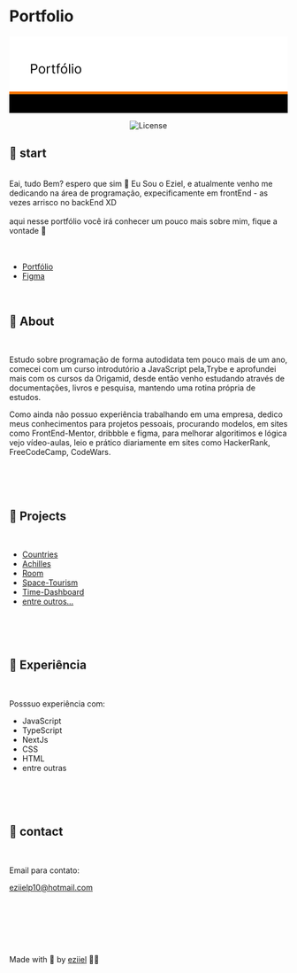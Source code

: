# Portfolio

<img align="center" src=".github/banner.png" alt="banner">
</p>
<p align="center">
    <img  src="https://img.shields.io/static/v1?label=license&message=MIT&color=0B1E8A&labelColor=E85937" alt="License">
</p>

  ## 🚀 start
  <br />
  Eai, tudo Bem? espero que sim 🙌
  Eu Sou o Eziel, e atualmente venho me dedicando na área de programação,
  expecificamente em frontEnd - as vezes arrisco no backEnd XD
  <br />
  <br />
  aqui nesse portfólio você irá conhecer um pouco mais sobre mim, 
  fique a vontade 🚀
  <br /><br /><br />


  - [Portfólio](https://portfolio-eziiel.vercel.app/)
  - [Figma](https://www.figma.com/file/VWiBBaSlpUaIbphxTGncYn/Untitled?node-id=0%3A1)

<br/>

## 🔭 About

<br/>

Estudo sobre programação de forma autodidata tem pouco mais de um ano, 
comecei com um curso introdutório a JavaScript pela,Trybe e aprofundei 
mais com os cursos da Origamid, desde então venho estudando através de 
documentações, livros e pesquisa, mantendo uma rotina própria de estudos.
<br/>

Como ainda não possuo experiência trabalhando em uma empresa, dedico meus conhecimentos para projetos pessoais, procurando modelos, em sites como FrontEnd-Mentor, dribbble e figma, para melhorar algoritimos e lógica vejo vídeo-aulas, leio e prático diariamente em sites como HackerRank, FreeCodeCamp, CodeWars.  

<br/>
<br/>
<br/>

## 🔖 Projects
<br/>

- [Countries](https://github.com/eziiel/countries-next)
- [Achilles](https://github.com/eziiel/achilles)
- [Room](https://github.com/eziiel/room)
- [Space-Tourism](https://github.com/eziiel/Space-T)
- [Time-Dashboard](https://github.com/eziiel/time-tracking-dashboard)
- [entre outros...](https://github.com/eziiel?tab=repositories)

<br/>
<br/>
<br/>

## 📝 Experiência
<br/>

  Posssuo experiência com:
  - JavaScript
  - TypeScript
  - NextJs
  - CSS
  - HTML
  - entre outras

<br/>
<br/>
<br/>

## 📱 contact
<br>


Email para contato:
 
eziielp10@hotmail.com

<br>
<br>



<br>
<br>
<br>




Made with 💜 by [eziiel](https://github.com/eziiel) 🙌🚀